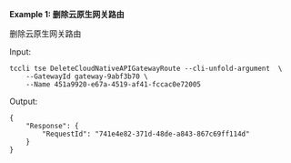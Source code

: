 **Example 1: 删除云原生网关路由**

删除云原生网关路由

Input: 

```
tccli tse DeleteCloudNativeAPIGatewayRoute --cli-unfold-argument  \
    --GatewayId gateway-9abf3b70 \
    --Name 451a9920-e67a-4519-af41-fccac0e72005
```

Output: 
```
{
    "Response": {
        "RequestId": "741e4e82-371d-48de-a843-867c69ff114d"
    }
}
```

